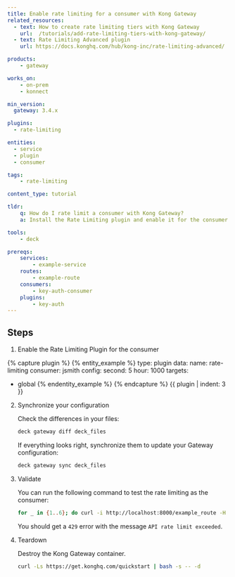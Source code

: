 ```yaml
---
title: Enable rate limiting for a consumer with Kong Gateway
related_resources:
  - text: How to create rate limiting tiers with Kong Gateway
    url:  /tutorials/add-rate-limiting-tiers-with-kong-gateway/
  - text: Rate Limiting Advanced plugin
    url: https://docs.konghq.com/hub/kong-inc/rate-limiting-advanced/

products:
    - gateway

works_on:
    - on-prem
    - konnect

min_version:
  gateway: 3.4.x

plugins:
  - rate-limiting

entities: 
  - service
  - plugin
  - consumer

tags:
    - rate-limiting

content_type: tutorial

tldr:
    q: How do I rate limit a consumer with Kong Gateway?
    a: Install the Rate Limiting plugin and enable it for the consumer.

tools:
    - deck

prereqs:
    services:
        - example-service
    routes:
        - example-route
    consumers:
        - key-auth-consumer
    plugins:
        - key-auth
---
```


## Steps

1. Enable the Rate Limiting Plugin for the consumer

{% capture plugin %}
{% entity_example %}
type: plugin
data:
  name: rate-limiting
  consumer: jsmith
  config:
    second: 5
    hour: 1000
targets:
  - global
{% endentity_example %}
{% endcapture %}
{{ plugin | indent: 3 }}

2. Synchronize your configuration

    Check the differences in your files:
    ```bash
    deck gateway diff deck_files
    ```
    If everything looks right, synchronize them to update your Gateway configuration:
    ```bash
    deck gateway sync deck_files
    ```
3. Validate

    You can run the following command to test the rate limiting as the consumer:
    ```bash
    for _ in {1..6}; do curl -i http://localhost:8000/example_route -H 'apikey:example_key'; echo; done
    ```

    You should get a `429` error with the message `API rate limit exceeded`.

1. Teardown

   Destroy the Kong Gateway container.

   ```bash
   curl -Ls https://get.konghq.com/quickstart | bash -s -- -d
   ```
